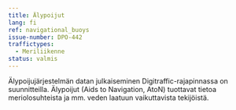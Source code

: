 ```yaml
---
title: Älypoijut
lang: fi
ref: navigational_buoys
issue-number: DPO-442
traffictypes:
  - Meriliikenne
status: valmis
---
```


Älypoijujärjestelmän datan julkaiseminen Digitraffic-rajapinnassa on suunnitteilla. Älypoijut (Aids to Navigation, AtoN) tuottavat tietoa meriolosuhteista ja mm. veden laatuun vaikuttavista tekijöistä.
